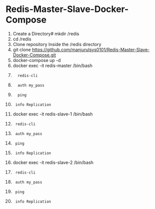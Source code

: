 # Redis-Master-Slave-Docker-Compose
1. Create a Directory# mkdir /redis
2. cd /redis
3. Clone repository Inside the /redis directory
4.    git clone https://github.com/manjurulsys0101/Redis-Master-Slave-Docker-Compose.git
5. docker-compose up -d
6. docker exec -it redis-master /bin/bash
7.       redis-cli
8.       auth my_pass
9.       ping
10.      info Replication
11. docker exec -it redis-slave-1 /bin/bash
12.      redis-cli
13.      auth my_pass
14.      ping
15.      info Replication
16. docker exec -it redis-slave-2 /bin/bash
17.      redis-cli
18.      auth my_pass
19.      ping
20.      info Replication
